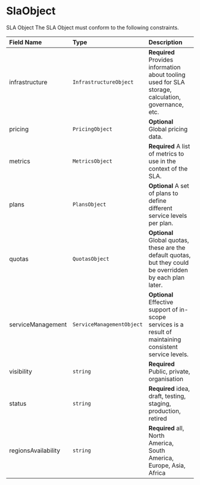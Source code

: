 # SlaObject

SLA Object The SLA Object must conform to the following constraints.

| Field Name | Type | Description |
| :--- | :--- | :--- |
| infrastructure | `InfrastructureObject` | **Required** Provides information about tooling used for SLA storage, calculation, governance, etc. |
| pricing | `PricingObject` | **Optional** Global pricing data. |
| metrics | `MetricsObject` | **Required** A list of metrics to use in the context of the SLA. |
| plans | `PlansObject` | **Optional** A set of plans to define different service levels per plan. |
| quotas | `QuotasObject` | **Optional** Global quotas, these are the default quotas, but they could be overridden by each plan later. |
| serviceManagement | `ServiceManagementObject` | **Optional** Effective support of in-scope services is a result of maintaining consistent service levels. |
| visibility | `string` | **Required** Public, private, organisation |
| status | `string` | **Required** idea, draft, testing, staging, production, retired |
| regionsAvailability | `string` | **Required** all, North America, South America, Europe, Asia, Africa |

